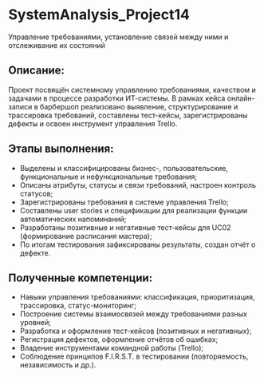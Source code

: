 # SystemAnalysis_Project14
Управление требованиями, установление связей между ними и отслеживание их состояний

## Описание:
Проект посвящён системному управлению требованиями, качеством и задачами в процессе разработки ИТ-системы. В рамках кейса онлайн-записи в барбершоп реализовано выявление, структурирование и трассировка требований, составлены тест-кейсы, зарегистрированы дефекты и освоен инструмент управления Trello.

## Этапы выполнения:
- Выделены и классифицированы бизнес-, пользовательские, функциональные и нефункциональные требования;
- Описаны атрибуты, статусы и связи требований, настроен контроль статусов;
- Зарегистрированы требования в системе управления Trello;
- Составлены user stories и спецификации для реализации функции автоматических напоминаний;
- Разработаны позитивные и негативные тест-кейсы для UC02 (формирование расписания мастера);
- По итогам тестирования зафиксированы результаты, создан отчёт о дефекте.

## Полученные компетенции:
- Навыки управления требованиями: классификация, приоритизация, трассировка, статус-мониторинг;
- Построение системы взаимосвязей между требованиями разных уровней;
- Разработка и оформление тест-кейсов (позитивных и негативных);
- Регистрация дефектов, оформление отчётов об ошибках;
- Владение инструментами командной работы (Trello);
- Соблюдение принципов F.I.R.S.T. в тестировании (повторяемость, независимость и др.).
